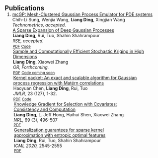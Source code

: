 
<h2 id="publications" style="margin: 2px 0px -15px;">Publications</h2>

<div class="publications">
<ol class="bibliography">

<li>
<div class="pub-row">


<div class="col-sm-9" style="position: relative;padding-right: 15px;padding-left: 1px;">
    <div class="title"><a href="https://arxiv.org/abs/2301.10387">mcGP: Mesh-Clustered Gaussian Process Emulator for PDE systems</a></div>
    <div class="author">Chih-Li Sung, Wenjia Wang, <strong>Liang Ding</strong>, Xingjian Wang</div>
     <div class="periodical"><em>Technometrics, accepted.</em></div>

  <div class="col-sm-9" style="position: relative;padding-right: 15px;padding-left: 1px;">
    <div class="title"><a href="https://arxiv.org/abs/2112.05888.pdf">A Sparse Expansion of Deep Gaussian Processes</a></div>
    <div class="author"><strong>Liang Ding</strong>, Rui, Tuo, Shahin Shahrampour</div>
    <div class="periodical"><em>IISE, accepted.</em></div>
<div class="links">
      <a href="https://arxiv.org/abs/2112.05888.pdf" class="btn btn-sm z-depth-0" role="button" target="_blank" style="font-size:12px;">PDF</a>
      <a href="https://github.com/ldingaa/DGP_Sparse_Expansion" class="btn btn-sm z-depth-0" role="button" target="_blank" style="font-size:12px;">Code</a>
    
   </div>
  
<div class="col-sm-9" style="position: relative;padding-right: 15px;padding-left:1px;">
    <div class="title"><a href="https://pubsonline.informs.org/doi/10.1287/opre.2022.2367">Sample and Computationally Efficient Stochastic Kriging in High Dimensions</a></div>
    <div class="author"><strong>Liang Ding</strong>, Xiaowei Zhang</div>
    <div class="periodical"><em>OR, Forthcoming.</em></div>
    <div class="links">
      <a href="https://arxiv.org/abs/2010.06802" class="btn btn-sm z-depth-0" role="button" target="_blank" style="font-size:12px;">PDF</a>
      <a href="https://github.com/ldingaa" class="btn btn-sm z-depth-0" role="button" target="_blank" style="font-size:12px;">Code coming soon</a>
  </div>
  
<div class="col-sm-9" style="position: relative;padding-right: 15px;padding-left:1px;">
    <div class="title"><a href="https://www.jmlr.org/papers/volume23/21-1232/21-1232.pdf">Kernel packet: An exact and scalable algorithm for Gaussian process regression with Matérn correlations</a></div>
    <div class="author">Haoyuan Chen, <strong>Liang Ding</strong>, Rui, Tuo</div>
   <div class="periodical"> <em>JMLR, </em> 23 (127), 1-32.</div>
    <div class="links">
      <a href="https://www.jmlr.org/papers/volume23/21-1232/21-1232.pdf" class="btn btn-sm z-depth-0" role="button" target="_blank" style="font-size:12px;">PDF</a>
            <a href="https://github.com/ldingaa/Kernel-Packet" class="btn btn-sm z-depth-0" role="button" target="_blank" style="font-size:12px;">Code</a>

  </div>

<div class="col-sm-9" style="position: relative;padding-right: 15px;padding-left:1px;">
    <div class="title"><a href="https://onlinelibrary.wiley.com/doi/abs/10.1002/nav.22028">Knowledge Gradient for Selection with
Covariates: Consistency and Computation</a></div>
    <div class="author"><strong>Liang Ding</strong>, L. Jeff Hong, Haihui Shen, Xiaowei Zhang</div>
   <div class="periodical"> <em>NRL,</em> 69 (3), 496-507</div>
    <div class="links">
      <a href="https://arxiv.org/pdf/1906.05098.pdf" class="btn btn-sm z-depth-0" role="button" target="_blank" style="font-size:12px;">PDF</a>
  </div>
<div class="col-sm-9" style="position: relative;padding-right: 15px;padding-left:1px;">
    <div class="title"><a href="http://proceedings.mlr.press/v119/ding20b/ding20b.pdf">Generalization guarantees for sparse kernel approximation with entropic optimal features</a></div>
    <div class="author"><strong>Liang Ding</strong>, Rui, Tuo, Shahin Shahrampour</div>
   <div class="periodical"> <em>ICML 2020,</em> 2545-2555</div>
    <div class="links">
      <a href="http://proceedings.mlr.press/v119/ding20b/ding20b.pdf" class="btn btn-sm z-depth-0" role="button" target="_blank" style="font-size:12px;">PDF</a>
  </div>
  </div>
   </div>
</div>
  </div>
</div>
</div>
</li>
  
<br>

</ol>
</div>
